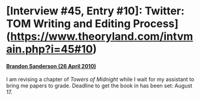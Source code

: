 # [Interview #45, Entry #10]: Twitter: TOM Writing and Editing Process](https://www.theoryland.com/intvmain.php?i=45#10)

#### [Brandon Sanderson (26 April 2010)](http://twitter.com/BrandonSandrson/status/12913087891)

I am revising a chapter of
*Towers of Midnight*
while I wait for my assistant to bring me papers to grade. Deadline to get the book in has been set: August 17.

